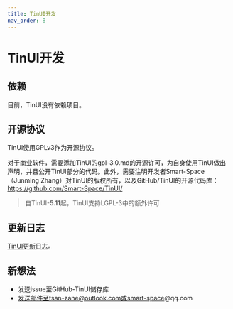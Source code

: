 ```yaml
---
title: TinUI开发
nav_order: 8
---
```

# TinUI开发

## 依赖

目前，TinUI没有依赖项目。

## 开源协议

TinUI使用GPLv3作为开源协议。

对于商业软件，需要添加TinUI的gpl-3.0.md的开源许可，为自身使用TinUI做出声明，并且公开TinUI部分的代码。此外，需要注明开发者Smart-Space（Junming Zhang）对TinUI的版权所有，以及GitHub/TinUI的开源代码库：https://github.com/Smart-Space/TinUI/

> 自TinUI-**5.11**起，TinUI支持LGPL-3中的额外许可

## 更新日志

[TinUI更新日志](https://tinui.smart-space.com.cn/develop/ChangeLog.txt)。

## 新想法

- 发送issue至GitHub-TinUI储存库
- 发送邮件至tsan-zane@outlook.com或smart-space@qq.com